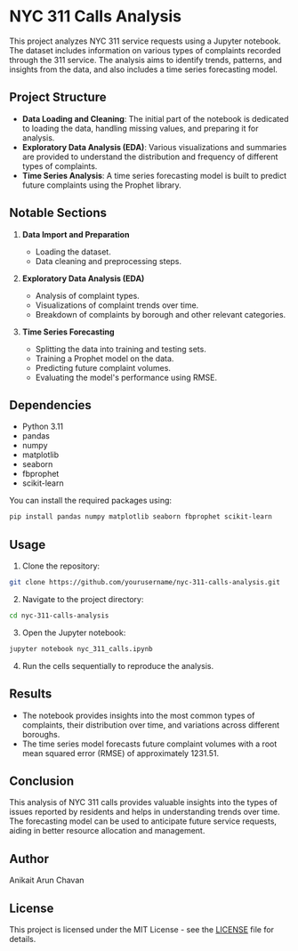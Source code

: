 
# NYC 311 Calls Analysis

This project analyzes NYC 311 service requests using a Jupyter notebook. The dataset includes information on various types of complaints recorded through the 311 service. The analysis aims to identify trends, patterns, and insights from the data, and also includes a time series forecasting model.

## Project Structure

- **Data Loading and Cleaning**: The initial part of the notebook is dedicated to loading the data, handling missing values, and preparing it for analysis.
- **Exploratory Data Analysis (EDA)**: Various visualizations and summaries are provided to understand the distribution and frequency of different types of complaints.
- **Time Series Analysis**: A time series forecasting model is built to predict future complaints using the Prophet library.

## Notable Sections

1. **Data Import and Preparation**
    - Loading the dataset.
    - Data cleaning and preprocessing steps.
    
2. **Exploratory Data Analysis (EDA)**
    - Analysis of complaint types.
    - Visualizations of complaint trends over time.
    - Breakdown of complaints by borough and other relevant categories.

3. **Time Series Forecasting**
    - Splitting the data into training and testing sets.
    - Training a Prophet model on the data.
    - Predicting future complaint volumes.
    - Evaluating the model's performance using RMSE.

## Dependencies

- Python 3.11
- pandas
- numpy
- matplotlib
- seaborn
- fbprophet
- scikit-learn

You can install the required packages using:

```bash
pip install pandas numpy matplotlib seaborn fbprophet scikit-learn
```

## Usage

1. Clone the repository:

```bash
git clone https://github.com/yourusername/nyc-311-calls-analysis.git
```

2. Navigate to the project directory:

```bash
cd nyc-311-calls-analysis
```

3. Open the Jupyter notebook:

```bash
jupyter notebook nyc_311_calls.ipynb
```

4. Run the cells sequentially to reproduce the analysis.

## Results

- The notebook provides insights into the most common types of complaints, their distribution over time, and variations across different boroughs.
- The time series model forecasts future complaint volumes with a root mean squared error (RMSE) of approximately 1231.51.

## Conclusion

This analysis of NYC 311 calls provides valuable insights into the types of issues reported by residents and helps in understanding trends over time. The forecasting model can be used to anticipate future service requests, aiding in better resource allocation and management.

## Author

Anikait Arun Chavan

## License

This project is licensed under the MIT License - see the [LICENSE](LICENSE) file for details.
